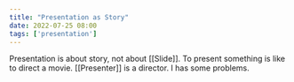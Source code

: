 ```yaml
---
title: "Presentation as Story"
date: 2022-07-25 08:00 
tags: ['presentation'] 
---
```


Presentation is about story, not about [[Slide]]. To present something is like to direct a movie. [[Presenter]] is a director. I has some problems.

